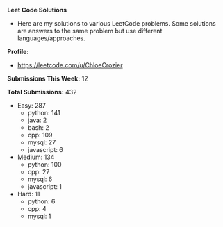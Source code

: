 **Leet Code Solutions**

- Here are my solutions to various LeetCode problems. Some solutions are answers to the same problem but use different languages/approaches.

**Profile:**

- https://leetcode.com/u/ChloeCrozier

**Submissions This Week:** 12

**Total Submissions:** 432
- Easy: 287
  - python: 141
  - java: 2
  - bash: 2
  - cpp: 109
  - mysql: 27
  - javascript: 6
- Medium: 134
  - python: 100
  - cpp: 27
  - mysql: 6
  - javascript: 1
- Hard: 11
  - python: 6
  - cpp: 4
  - mysql: 1